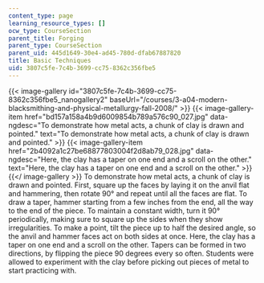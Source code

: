 ```yaml
---
content_type: page
learning_resource_types: []
ocw_type: CourseSection
parent_title: Forging
parent_type: CourseSection
parent_uid: 445d1649-30e4-ad45-780d-dfab67887820
title: Basic Techniques
uid: 3807c5fe-7c4b-3699-cc75-8362c356fbe5
---
```


{{< image-gallery id="3807c5fe-7c4b-3699-cc75-8362c356fbe5_nanogallery2" baseUrl="/courses/3-a04-modern-blacksmithing-and-physical-metallurgy-fall-2008/" >}}
{{< image-gallery-item href="bd157a158a4b9d6009854b789a576c90_027.jpg" data-ngdesc="To demonstrate how metal acts, a chunk of clay is drawn and pointed." text="To demonstrate how metal acts, a chunk of clay is drawn and pointed." >}}
{{< image-gallery-item href="2b4092a1c27be68877803004f2d8ab79_028.jpg" data-ngdesc="Here, the clay has a taper on one end and a scroll on the other." text="Here, the clay has a taper on one end and a scroll on the other." >}}
{{</ image-gallery >}}
To demonstrate how metal acts, a chunk of clay is drawn and pointed. First, square up the faces by laying it on the anvil flat and hammering, then rotate 90° and repeat until all the faces are flat. To draw a taper, hammer starting from a few inches from the end, all the way to the end of the piece. To maintain a constant width, turn it 90° periodically, making sure to square up the sides when they show irregularities. To make a point, tilt the piece up to half the desired angle, so the anvil and hammer faces act on both sides at once. Here, the clay has a taper on one end and a scroll on the other. Tapers can be formed in two directions, by flipping the piece 90 degrees every so often. Students were allowed to experiment with the clay before picking out pieces of metal to start practicing with.